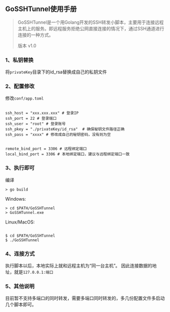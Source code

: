## GoSSHTunnel使用手册

> GoSSHTunnel是一个用Golang开发的SSH转发小脚本，主要用于连接远程主机上的服务。即远程服务拒绝公网直接连接的情况下，通过SSH通道进行连接的一种方式。
>
> 版本 v1.0

### 1、私钥替换

将`privateKey`目录下的id_rsa替换成自己的私钥文件


### 2、配置修改

修改`conf/app.toml`

```shell script

ssh_host = "xxx.xxx.xxx" # 登录IP
ssh_port = 22 # 登录端口
ssh_user = "root" # 登录账号
ssh_pkey = "./privateKey/id_rsa"  # 确保秘钥文件路径正确
ssh_pass = "xxxx" # 修改成自己的秘钥密码，没有则为空


remote_bind_port = 3306 # 远程绑定端口
local_bind_port = 3306 # 本地绑定端口，建议与远程绑定端口一致
```

###  3、执行即可

编译

```
> go build
```




Windows:
```shell script
> cd $PATH/GoSSHTunnel
> GoSSHTunnel.exe
```

Linux/MacOS:

```shell script

$ cd $PATH/GoSSHTunnel
$ ./GoSSHTunnel

```

### 4、连接方式

执行脚本以后，本地实际上就和远程主机为“同一台主机”。
因此连接数据的地址，就是`127.0.0.1:端口`


### 5、其他说明

目前暂不支持多端口的同时转发，需要多端口同时转发的，多几份配置文件多启动几个脚本即可。
